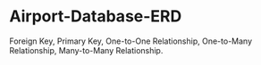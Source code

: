 # Airport-Database-ERD
Foreign Key, Primary Key, One-to-One Relationship, One-to-Many Relationship, Many-to-Many Relationship.
